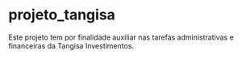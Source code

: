# projeto_tangisa
Este projeto tem por finalidade auxiliar nas tarefas administrativas e financeiras da Tangisa Investimentos.
